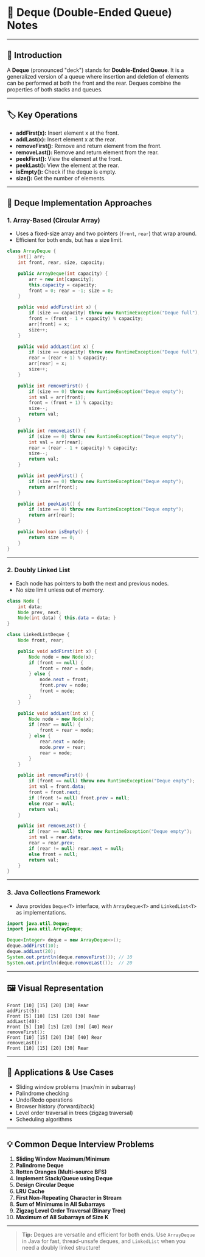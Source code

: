 # 🔄 Deque (Double-Ended Queue) Notes

---

## 📖 Introduction

A **Deque** (pronounced "deck") stands for **Double-Ended Queue**. It is a generalized version of a queue where insertion and deletion of elements can be performed at both the front and the rear. Deques combine the properties of both stacks and queues.

---

## 🏷️ Key Operations

- **addFirst(x):** Insert element x at the front.
- **addLast(x):** Insert element x at the rear.
- **removeFirst():** Remove and return element from the front.
- **removeLast():** Remove and return element from the rear.
- **peekFirst():** View the element at the front.
- **peekLast():** View the element at the rear.
- **isEmpty():** Check if the deque is empty.
- **size():** Get the number of elements.

---

## 🧩 Deque Implementation Approaches

### 1. Array-Based (Circular Array)

- Uses a fixed-size array and two pointers (`front`, `rear`) that wrap around.
- Efficient for both ends, but has a size limit.

```java
class ArrayDeque {
    int[] arr;
    int front, rear, size, capacity;

    public ArrayDeque(int capacity) {
        arr = new int[capacity];
        this.capacity = capacity;
        front = 0; rear = -1; size = 0;
    }

    public void addFirst(int x) {
        if (size == capacity) throw new RuntimeException("Deque full");
        front = (front - 1 + capacity) % capacity;
        arr[front] = x;
        size++;
    }

    public void addLast(int x) {
        if (size == capacity) throw new RuntimeException("Deque full");
        rear = (rear + 1) % capacity;
        arr[rear] = x;
        size++;
    }

    public int removeFirst() {
        if (size == 0) throw new RuntimeException("Deque empty");
        int val = arr[front];
        front = (front + 1) % capacity;
        size--;
        return val;
    }

    public int removeLast() {
        if (size == 0) throw new RuntimeException("Deque empty");
        int val = arr[rear];
        rear = (rear - 1 + capacity) % capacity;
        size--;
        return val;
    }

    public int peekFirst() {
        if (size == 0) throw new RuntimeException("Deque empty");
        return arr[front];
    }

    public int peekLast() {
        if (size == 0) throw new RuntimeException("Deque empty");
        return arr[rear];
    }

    public boolean isEmpty() {
        return size == 0;
    }
}
```

---

### 2. Doubly Linked List

- Each node has pointers to both the next and previous nodes.
- No size limit unless out of memory.

```java
class Node {
    int data;
    Node prev, next;
    Node(int data) { this.data = data; }
}

class LinkedListDeque {
    Node front, rear;

    public void addFirst(int x) {
        Node node = new Node(x);
        if (front == null) {
            front = rear = node;
        } else {
            node.next = front;
            front.prev = node;
            front = node;
        }
    }

    public void addLast(int x) {
        Node node = new Node(x);
        if (rear == null) {
            front = rear = node;
        } else {
            rear.next = node;
            node.prev = rear;
            rear = node;
        }
    }

    public int removeFirst() {
        if (front == null) throw new RuntimeException("Deque empty");
        int val = front.data;
        front = front.next;
        if (front != null) front.prev = null;
        else rear = null;
        return val;
    }

    public int removeLast() {
        if (rear == null) throw new RuntimeException("Deque empty");
        int val = rear.data;
        rear = rear.prev;
        if (rear != null) rear.next = null;
        else front = null;
        return val;
    }
}
```

---

### 3. Java Collections Framework

- Java provides `Deque<T>` interface, with `ArrayDeque<T>` and `LinkedList<T>` as implementations.

```java
import java.util.Deque;
import java.util.ArrayDeque;

Deque<Integer> deque = new ArrayDeque<>();
deque.addFirst(10);
deque.addLast(20);
System.out.println(deque.removeFirst()); // 10
System.out.println(deque.removeLast());  // 20
```

---

## 🖼️ Visual Representation

```
Front [10] [15] [20] [30] Rear
addFirst(5):
Front [5] [10] [15] [20] [30] Rear
addLast(40):
Front [5] [10] [15] [20] [30] [40] Rear
removeFirst():
Front [10] [15] [20] [30] [40] Rear
removeLast():
Front [10] [15] [20] [30] Rear
```

---

## 🌟 Applications & Use Cases

- Sliding window problems (max/min in subarray)
- Palindrome checking
- Undo/Redo operations
- Browser history (forward/back)
- Level order traversal in trees (zigzag traversal)
- Scheduling algorithms

---

## 💡 Common Deque Interview Problems

1. **Sliding Window Maximum/Minimum**
2. **Palindrome Deque**
3. **Rotten Oranges (Multi-source BFS)**
4. **Implement Stack/Queue using Deque**
5. **Design Circular Deque**
6. **LRU Cache**
7. **First Non-Repeating Character in Stream**
8. **Sum of Minimums in All Subarrays**
9. **Zigzag Level Order Traversal (Binary Tree)**
10. **Maximum of All Subarrays of Size K**

---

> **Tip:** Deques are versatile and efficient for both ends. Use `ArrayDeque` in Java for fast, thread-unsafe deques, and `LinkedList` when you need a doubly linked structure!
